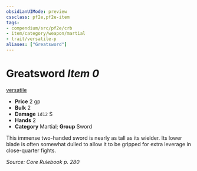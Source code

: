 ```yaml
---
obsidianUIMode: preview
cssclass: pf2e,pf2e-item
tags:
- compendium/src/pf2e/crb
- item/category/weapon/martial
- trait/versatile-p
aliases: ["Greatsword"]
---
```

# Greatsword *Item 0*  
[versatile <p>](/rules/traits/versatile.md)  

- **Price** 2 gp
- **Bulk** 2
- **Damage** `1d12` S
- **Hands** 2
- **Category** Martial; **Group** Sword 

This immense two-handed sword is nearly as tall as its wielder. Its lower blade is often somewhat dulled to allow it to be gripped for extra leverage in close-quarter fights.

*Source: Core Rulebook p. 280*